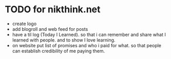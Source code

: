 # TODO for nikthink.net

- create logo
- add blogroll and web feed for posts
- have a til log (Today I Learned). so that i can remember and share what I learned with people. and to show I love learning.
- on website put list of promises and who i paid for what. so that people can establish credibility of me paying them.

